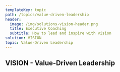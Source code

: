 ```yaml
---
templateKey: topic
path: /topics/value-driven-leadership
header:
  image: /img/solutions-vision-header.png
  title: Executive Coaching
  subtitle: How to lead and inspire with vision
solution: VISION
topic: Value-Driven Leadership
---
```


## VISION - Value-Driven Leadership
